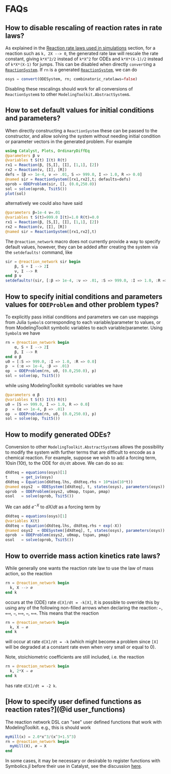 # FAQs

## How to disable rescaling of reaction rates in rate laws?
As explained in the [Reaction rate laws used in simulations](@ref) section, for
a reaction such as `k, 2X --> 0`, the generated rate law will rescale the rate
constant, giving `k*X^2/2` instead of `k*X^2` for ODEs and `k*X*(X-1)/2` instead
of `k*X*(X-1)` for jumps. This can be disabled when directly `convert`ing a
[`ReactionSystem`](@ref). If `rn` is a generated [`ReactionSystem`](@ref), we can
do
```julia
osys = convert(ODESystem, rn; combinatoric_ratelaws=false)
```
Disabling these rescalings should work for all conversions of `ReactionSystem`s
to other `ModelingToolkit.AbstractSystem`s.

## How to set default values for initial conditions and parameters?
When directly constructing a `ReactionSystem` these can be passed to the
constructor, and allow solving the system without needing initial condition or
parameter vectors in the generated problem. For example
```julia
using Catalyst, Plots, OrdinaryDiffEq
@parameters β ν
@variables t S(t) I(t) R(t)
rx1 = Reaction(β, [S,I], [I], [1,1], [2])
rx2 = Reaction(ν, [I], [R])
defs = [β => 1e-4, ν => .01, S => 999.0, I => 1.0, R => 0.0]
@named sir = ReactionSystem([rx1,rx2],t; defaults=defs)
oprob = ODEProblem(sir, [], (0.0,250.0))
sol = solve(oprob, Tsit5())
plot(sol)
```
alternatively we could also have said
```julia
@parameters β=1e-4 ν=.01
@variables t S(t)=999.0 I(t)=1.0 R(t)=0.0
rx1 = Reaction(β, [S,I], [I], [1,1], [2])
rx2 = Reaction(ν, [I], [R])
@named sir = ReactionSystem([rx1,rx2],t)
```

The `@reaction_network` macro does not currently provide a way to specify
default values, however, they can be added after creating the system via the
`setdefaults!` command, like
```julia
sir = @reaction_network sir begin
    β, S + I --> 2I
    ν, I --> R
end β ν
setdefaults!(sir, [:β => 1e-4, :ν => .01, :S => 999.0, :I => 1.0, :R => 0.0])
```

## How to specify initial conditions and parameters values for `ODEProblem` and other problem types?
To explicitly pass initial conditions and parameters we can use mappings from
Julia `Symbol`s corresponding to each variable/parameter to values, or from
ModelingToolkit symbolic variables to each variable/parameter. Using `Symbol`s
we have
```julia
rn = @reaction_network begin
    α, S + I --> 2I
    β, I --> R
end α β
u0 = [:S => 999.0, :I => 1.0, :R => 0.0]
p  = (:α => 1e-4, :β => .01)
op  = ODEProblem(rn, u0, (0.0,250.0), p)
sol = solve(op, Tsit5())  
```
while using ModelingToolkit symbolic variables we have
```julia
@parameters α β
@variables t S(t) I(t) R(t)
u0 = [S => 999.0, I => 1.0, R => 0.0]
p  = (α => 1e-4, β => .01)
op  = ODEProblem(rn, u0, (0.0,250.0), p)
sol = solve(op, Tsit5())  
```

## How to modify generated ODEs?
Conversion to other `ModelingToolkit.AbstractSystem`s allows the possibility to
modify the system with further terms that are difficult to encode as a chemical
reaction. For example, suppose we wish to add a forcing term, $10\sin(10t)$, to
the ODE for `dX/dt` above. We can do so as:
```julia
dXdteq = equations(osys)[1]           
t      = get_iv(osys)    
dXdteq = Equation(dXdteq.lhs, dXdteq.rhs + 10*sin(10*t))   
@named osys2  = ODESystem([dXdteq], t, states(osys), parameters(osys))
oprob  = ODEProblem(osys2, u0map, tspan, pmap)
osol   = solve(oprob, Tsit5())
```
We can add $e^{-X}$ to $dX/dt$ as a forcing term by
```julia
dXdteq = equations(osys)[1]           
@variables X(t)
dXdteq = Equation(dXdteq.lhs, dXdteq.rhs + exp(-X))   
@named osys2  = ODESystem([dXdteq], t, states(osys), parameters(osys))
oprob  = ODEProblem(osys2, u0map, tspan, pmap)
osol   = solve(oprob, Tsit5())
```

## How to override mass action kinetics rate laws?
While generally one wants the reaction rate law to use the law of mass action,
so the reaction
```julia
rn = @reaction_network begin
  k, X --> ∅
end k
```
occurs at the (ODE) rate ``d[X]/dt = -k[X]``, it is possible to override this by
using any of the following non-filled arrows when declaring the reaction: `⇐`,
`⟽`, `⇒`, `⟾`, `⇔`, `⟺`. This means that the reaction
```julia
rn = @reaction_network begin
  k, X ⇒ ∅
end k
```
will occur at rate ``d[X]/dt = -k`` (which might become a problem since ``[X]``
will be degraded at a constant rate even when very small or equal to 0). 

Note, stoichiometric coefficients are still included, i.e. the reaction
```julia
rn = @reaction_network begin
  k, 2*X ⇒ ∅
end k
```
has rate ``d[X]/dt = -2 k``.

## [How to specify user defined functions as reaction rates?](@id user_functions)
The reaction network DSL can "see" user defined functions that work with
ModelingToolkit. e.g., this is should work
```julia
myHill(x) = 2.0*x^3/(x^3+1.5^3)
rn = @reaction_network begin
  myHill(X), ∅ → X
end
```
In some cases, it may be necessary or desirable to register functions with
Symbolics.jl before their use in Catalyst, see the discussion
[here](https://symbolics.juliasymbolics.org/dev/manual/functions/).


